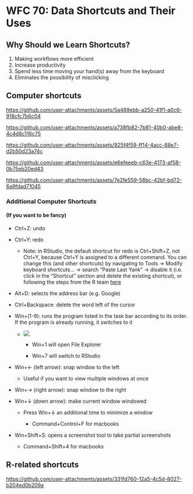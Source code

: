# WFC 70: Data Shortcuts and Their Uses
## Why Should we Learn Shortcuts?
1. Making workflows more efficient
2. Increase productivity
3. Spend less time moving your hand(s) away from the keyboard 
4. Eliminates the possibility of misclicking

## Computer shortcuts



https://github.com/user-attachments/assets/5a489ebb-a250-41f1-a0c6-918cfc7b6c04


https://github.com/user-attachments/assets/a738fb82-7b81-40b0-abe8-4c4d8c116c75



https://github.com/user-attachments/assets/925f4f59-ff14-4acc-88e7-d2b50d23a74c



https://github.com/user-attachments/assets/e6efeeeb-c63e-4173-af58-0b75eb20ed43



https://github.com/user-attachments/assets/7e2fe559-58bc-42bf-bd72-6a9fdad71045



### Additional Computer Shortcuts
#### (If you want to be fancy) 

-   Ctrl+Z: undo

-   Ctrl+Y: redo

    -   Note: in RStudio, the default shortcut for redo is Ctrl+Shift+Z, not Ctrl+Y, because Ctrl+Y is assigned to a different command. You can change this (and other shortcuts) by navigating to Tools → Modify keyboard shortcuts… → search “Paste Last Yank” → disable it (i.e. click in the “Shortcut” section and delete the existing shortcut), or following the steps from the R team [here](https://support.posit.co/hc/en-us/articles/206382178-Customizing-Keyboard-Shortcuts-in-the-RStudio-IDE)
    
-   Alt+D: selects the address bar (e.g. Google)

-   Ctrl+Backspace: delete the word left of the cursor

-   Win+(1-9): runs the program listed in the task bar according to its order. If the program is already running, it switches to it

    -   ![](https://lh7-rt.googleusercontent.com/docsz/AD_4nXdMlo04cz9pWg6_r9i3tLLBzQfRincxfLOd4wnNZ51gTOq8CAFkTDCWozDWkmy-FiaaSMfs8cGvDD0i-MAKRq1Eyt02EwRGNKLWINpk-kOJaVJZ4RNA0IOpzKvIw465EoG7NF8h?key=YWdbpxiSjg1ykqZRVzbV5svS)

        -   Win+1 will open File Explorer

        -   Win+7 will switch to RStudio

-   Win+← (left arrow): snap window to the left

    -   Useful if you want to view multiple windows at once

-   Win+→ (right arrow): snap window to the right

-   Win+↓ (down arrow): make current window windowed

    -   Press Win+↓ an additional time to minimize a window

        -   Command+Control+F for macbooks

-   Win+Shift+S: opens a screenshot tool to take partial screenshots

    -   Command+Shift+4 for macbooks
 
## R-related shortcuts



https://github.com/user-attachments/assets/331fd760-12a5-4c5d-8027-b204ed0b209a





